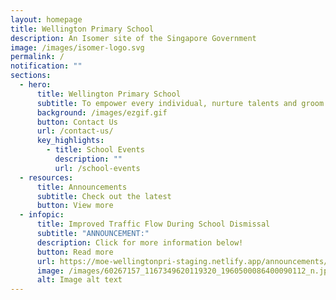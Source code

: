 ```yaml
---
layout: homepage
title: Wellington Primary School
description: An Isomer site of the Singapore Government
image: /images/isomer-logo.svg
permalink: /
notification: ""
sections:
  - hero:
      title: Wellington Primary School
      subtitle: To empower every individual, nurture talents and groom leaders
      background: /images/ezgif.gif
      button: Contact Us
      url: /contact-us/
      key_highlights:
        - title: School Events
          description: ""
          url: /school-events
  - resources:
      title: Announcements
      subtitle: Check out the latest
      button: View more
  - infopic:
      title: Improved Traffic Flow During School Dismissal
      subtitle: "ANNOUNCEMENT:"
      description: Click for more information below!
      button: Read more
      url: https://moe-wellingtonpri-staging.netlify.app/announcements/announcements/improved-traffic-flow-during-school-dismissal
      image: /images/60267157_1167349620119320_1960500086400090112_n.jpg
      alt: Image alt text
---
```

